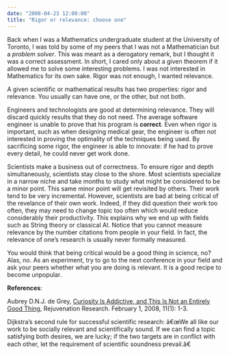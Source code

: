 ```yaml
---
date: "2008-04-23 12:00:00"
title: "Rigor or relevance: choose one"
---
```




Back when I was a Mathematics undergraduate student at the University of Toronto, I was told by some of my peers that I was not a Mathematician but a <em>problem solver</em>. This was meant as a derogatory remark, but I thought it was a correct assessment. In short, I cared only about a given theorem if it allowed me to solve some interesting problems. I was not interested in Mathematics for its own sake. Rigor was not enough, I wanted relevance.

A given scientific or mathematical results has two properties: rigor and relevance. You usually can have one, or the other, but not both.

Engineers and technologists are good at determining relevance. They will discard quickly results that they do not need. The average software engineer is unable to prove that his program is __correct__. Even when rigor is important, such as when designing medical gear, the engineer is often not interested in proving the optimality of the techniques being used. By sacrificing some rigor, the engineer is able to innovate: if he had to prove every detail, he could never get work done.

Scientists make a business out of correctness. To ensure rigor and depth simultaneously, scientists stay close to the shore. Most scientists specialize in a narrow niche and take months to study what might be considered to be a minor point. This same minor point will get revisited by others. Their work tend to be very incremental. However, scientists are bad at being critical of the revelance of their own work. Indeed, if they did question their work too often, they may need to change topic too often which would reduce considerably their productivity. This explains why we end up with fields such as String theory or classical AI. Notice that you cannot measure relevance by the number citations from people in your field. In fact, the relevance of one&rsquo;s research is usually never formally measured.

You would think that being critical would be a good thing in science, no? Alas, no. As an experiment, try to go to the next conference in your field and ask your peers whether what you are doing is relevant. It is a good recipe to become unpopular.

__References__:

Aubrey D.N.J. de Grey, [Curiosity Is Addictive, and This Is Not an Entirely Good Thing](http://online.liebertpub.com/action/cookieAbsent), Rejuvenation Research. February 1, 2008, 11(1): 1-3.

Dijkstra&rsquo;s second rule for successful scientific research: â€œWe all like our work to be socially relevant and scientifically sound. If we can find a topic satisfying both desires, we are lucky; if the two targets are in conflict with each other, let the requirement of scientific soundness prevail.â€

